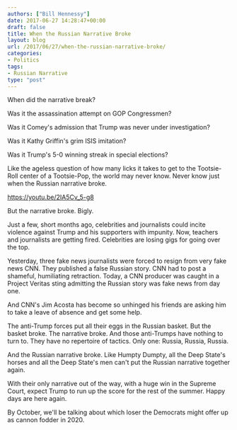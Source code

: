 ```yaml
---
authors: ["Bill Hennessy"]
date: 2017-06-27 14:28:47+00:00
draft: false
title: When the Russian Narrative Broke
layout: blog
url: /2017/06/27/when-the-russian-narrative-broke/
categories:
- Politics
tags:
- Russian Narrative
type: "post"
---
```


When did the narrative break?

Was it the assassination attempt on GOP Congressmen?

Was it Comey's admission that Trump was never under investigation?

Was it Kathy Griffin's grim ISIS imitation?

Was it Trump's 5-0 winning streak in special elections?

Like the ageless question of how many licks it takes to get to the Tootsie-Roll center of a Tootsie-Pop, the world may never know. Never know just when the Russian narrative broke.

https://youtu.be/2IA5Cv_5-g8

But the narrative broke. Bigly.

Just a few, short months ago, celebrities and journalists could incite violence against Trump and his supporters with impunity. Now, teachers and journalists are getting fired. Celebrities are losing gigs for going over the top.

Yesterday, three fake news journalists were forced to resign from very fake news CNN. They published a false Russian story. CNN had to post a shameful, humiliating retraction. Today, a CNN producer was caught in a Project Veritas sting admitting the Russian story was fake news from day one.

And CNN's Jim Acosta has become so unhinged his friends are asking him to take a leave of absence and get some help.

The anti-Trump forces put all their eggs in the Russian basket. But the basket broke. The narrative broke. And those anti-Trumps have nothing to turn to. They have no repertoire of tactics. Only one: Russia, Russia, Russia.

And the Russian narrative broke. Like Humpty Dumpty, all the Deep State's horses and all the Deep State's men can't put the Russian narrative together again.

With their only narrative out of the way, with a huge win in the Supreme Court, expect Trump to run up the score for the rest of the summer. Happy days are here again.

By October, we'll be talking about which loser the Democrats might offer up as cannon fodder in 2020.


